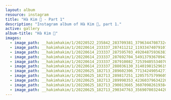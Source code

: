 ```yaml
---
layout: album
resource: instagram
title: "Hà Kim 🧸 - Part 1"
description: "Instagram album of Hà Kim 🧸, part 1."
active: gallery
album-title: "Hà Kim 🧸"
images:
  - image_path: __hakimhakim/1/20220522_235842_283709381_379634470873247_4991006505159383456_n.jpg
  - image_path: __hakimhakim/1/20220614_233337_287411212_119334740791074_3542814458199897894_n.jpg
  - image_path: __hakimhakim/1/20220614_233337_287595703_492048759363838_5771940980851109381_n.jpg
  - image_path: __hakimhakim/1/20220614_233337_287692704_549137936709411_4584481523931881339_n.jpg
  - image_path: __hakimhakim/1/20220614_233337_287910082_725394055340703_5628563050773526189_n.jpg
  - image_path: __hakimhakim/1/20220614_233337_288036130_3140198152961928_9095994994099373258_n.jpg
  - image_path: __hakimhakim/1/20220625_182713_289602306_771342490542711_1454894822821790397_n.jpg
  - image_path: __hakimhakim/1/20220625_182713_289817251_1205757579960514_2581048057285960827_n.jpg
  - image_path: __hakimhakim/1/20220625_182713_289998353_423603796342202_4094934245100557011_n.jpg
  - image_path: __hakimhakim/1/20220625_182713_290013665_360709826193847_6342356013610469611_n.jpg
  - image_path: __hakimhakim/1/20220625_182713_290347763_356907003244207_5100867444026438992_n.jpg
---
```

